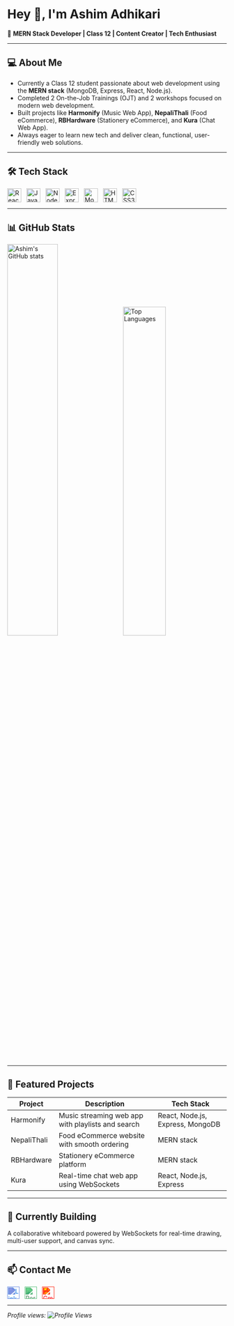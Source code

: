 # Hey 👋, I'm Ashim Adhikari

🚀 **MERN Stack Developer | Class 12 | Content Creator | Tech Enthusiast**

---

## 💻 About Me

- Currently a Class 12 student passionate about web development using the **MERN stack** (MongoDB, Express, React, Node.js).  
- Completed 2 On-the-Job Trainings (OJT) and 2 workshops focused on modern web development.  
- Built projects like **Harmonify** (Music Web App), **NepaliThali** (Food eCommerce), **RBHardware** (Stationery eCommerce), and **Kura** (Chat Web App).  
- Always eager to learn new tech and deliver clean, functional, user-friendly web solutions.

---

## 🛠️ Tech Stack

<p align="left" style="display: flex; gap: 12px; flex-wrap: wrap; align-items: center;">
  <img src="https://cdn.jsdelivr.net/gh/devicons/devicon/icons/react/react-original.svg" width="32" alt="React" />
  <img src="https://cdn.jsdelivr.net/gh/devicons/devicon/icons/javascript/javascript-original.svg" width="32" alt="JavaScript" />
  <img src="https://cdn.jsdelivr.net/gh/devicons/devicon/icons/nodejs/nodejs-original.svg" width="32" alt="Node.js" />
  <img src="https://cdn.jsdelivr.net/gh/devicons/devicon/icons/express/express-original.svg" width="32" alt="Express" />
  <img src="https://cdn.jsdelivr.net/gh/devicons/devicon/icons/mongodb/mongodb-original.svg" width="32" alt="MongoDB" />
  <img src="https://cdn.jsdelivr.net/gh/devicons/devicon/icons/html5/html5-original.svg" width="32" alt="HTML5" />
  <img src="https://cdn.jsdelivr.net/gh/devicons/devicon/icons/css3/css3-original.svg" width="32" alt="CSS3" />
</p>

---

## 📊 GitHub Stats

<p>
  <img src="https://github-readme-stats.vercel.app/api?username=ashim-08&show_icons=true&theme=radical" alt="Ashim's GitHub stats" width="48%" style="max-width: 100%; margin-right: 4%" />
  <img src="https://github-readme-stats.vercel.app/api/top-langs/?username=ashim-08&layout=compact&theme=radical" alt="Top Languages" width="44%" style="max-width: 100%" />
</p>

---

## 🚀 Featured Projects

| Project      | Description                                   | Tech Stack                      |
|--------------|-----------------------------------------------|--------------------------------|
| Harmonify    | Music streaming web app with playlists and search | React, Node.js, Express, MongoDB |
| NepaliThali  | Food eCommerce website with smooth ordering  | MERN stack                     |
| RBHardware   | Stationery eCommerce platform                  | MERN stack                     |
| Kura         | Real-time chat web app using WebSockets       | React, Node.js, Express        |

---

## 🔭 Currently Building

A collaborative whiteboard powered by WebSockets for real-time drawing, multi-user support, and canvas sync.

---

## 📫 Contact Me

<p align="left" style="display: flex; gap: 12px;">
  <a href="https://www.linkedin.com/in/ashim-adhikari-934653379/" target="_blank" rel="noopener noreferrer">
    <img src="https://cdn.jsdelivr.net/npm/simple-icons@v9/icons/linkedin.svg" width="28" alt="LinkedIn" title="LinkedIn" style="filter: invert(27%) sepia(86%) saturate(2349%) hue-rotate(197deg) brightness(92%) contrast(91%);" />
  </a>
  <a href="https://ashimwork.netlify.app/" target="_blank" rel="noopener noreferrer">
    <img src="https://cdn.jsdelivr.net/npm/simple-icons@v9/icons/googlesites.svg" width="28" alt="Portfolio" title="Portfolio" style="filter: invert(34%) sepia(79%) saturate(269%) hue-rotate(87deg) brightness(97%) contrast(92%);" />
  </a>
  <a href="mailto:ashimwork1@gmail.com" target="_blank" rel="noopener noreferrer">
    <img src="https://cdn.jsdelivr.net/npm/simple-icons@v9/icons/gmail.svg" width="28" alt="Gmail" title="Gmail" style="filter: invert(16%) sepia(92%) saturate(7473%) hue-rotate(349deg) brightness(98%) contrast(111%);" />
  </a>
</p>

---

*Profile views: ![Profile Views](https://komarev.com/ghpvc/?username=ashim-08)*
